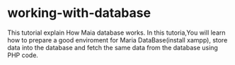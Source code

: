 # working-with-database
This tutorial explain How Maia database works.
In this tutoria,You will learn how to prepare a good enviroment for Maria DataBase(install xampp), 
store data into the database and fetch the same data from the database using PHP code.
